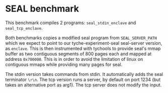 # SEAL benchmark 

This benchmark compiles 2 programs: `seal_stdin_enclave` and `seal_tcp_enclave`.

Both benchmarks copies a modified seal program from `SEAL_SERVER_PATH` which we expect to point to our tyche-experiment-seal seal-server version, as `enclave`.
This is then instrumented with tychools to provide seal's mmap buffer as two contiguous segments of 800 pages each and mapped at address `0x700000`.
This is in order to avoid the limitation of linux on contiguous mmaps while providing many pages for seal.

The stdin version takes commands from stdin. It automatically adds the seal terminator `\r\n`.
The tcp version runs a server, by default on port 1234 (but takes an alternative port as arg1).
The tcp server does not modify the input.
